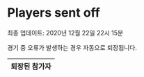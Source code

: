 # Players sent off
최종 업데이트: 2020년 12월 22일 22시 15분


경기 중 오류가 발생하는 경우 자동으로 퇴장됩니다.


| 퇴장된 참가자 |
|:---:|